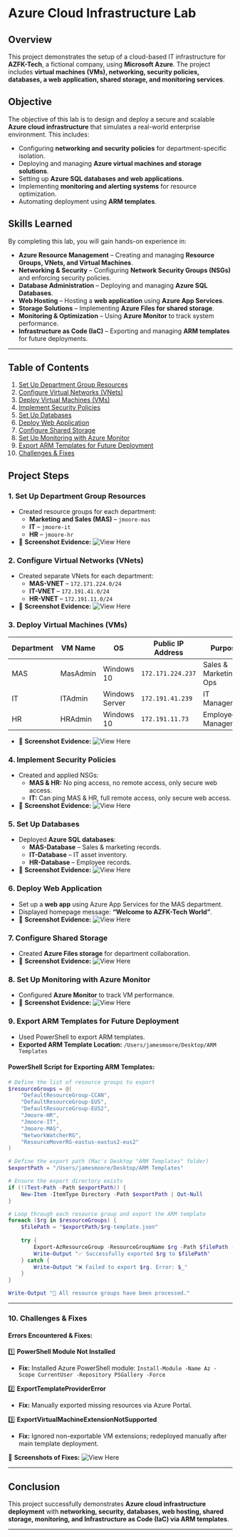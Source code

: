 # Azure Cloud Infrastructure Lab

## Overview
This project demonstrates the setup of a cloud-based IT infrastructure for **AZFK-Tech**, a fictional company, using **Microsoft Azure**. The project includes **virtual machines (VMs), networking, security policies, databases, a web application, shared storage, and monitoring services**.

## **Objective**
The objective of this lab is to design and deploy a secure and scalable **Azure cloud infrastructure** that simulates a real-world enterprise environment. This includes:
- Configuring **networking and security policies** for department-specific isolation.
- Deploying and managing **Azure virtual machines and storage solutions**.
- Setting up **Azure SQL databases and web applications**.
- Implementing **monitoring and alerting systems** for resource optimization.
- Automating deployment using **ARM templates**.

## **Skills Learned**
By completing this lab, you will gain hands-on experience in:
- **Azure Resource Management** – Creating and managing **Resource Groups, VNets, and Virtual Machines**.
- **Networking & Security** – Configuring **Network Security Groups (NSGs)** and enforcing security policies.
- **Database Administration** – Deploying and managing **Azure SQL Databases**.
- **Web Hosting** – Hosting a **web application** using **Azure App Services**.
- **Storage Solutions** – Implementing **Azure Files for shared storage**.
- **Monitoring & Optimization** – Using **Azure Monitor** to track system performance.
- **Infrastructure as Code (IaC)** – Exporting and managing **ARM templates** for future deployments.

---

## Table of Contents

1. [Set Up Department Group Resources](#1-set-up-department-group-resources)
2. [Configure Virtual Networks (VNets)](#2-configure-virtual-networks-vnets)
3. [Deploy Virtual Machines (VMs)](#3-deploy-virtual-machines-vms)
4. [Implement Security Policies](#4-implement-security-policies)
5. [Set Up Databases](#5-set-up-databases)
6. [Deploy Web Application](#6-deploy-web-application)
7. [Configure Shared Storage](#7-configure-shared-storage)
8. [Set Up Monitoring with Azure Monitor](#8-set-up-monitoring-with-azure-monitor)
9. [Export ARM Templates for Future Deployment](https://github.com/techgneek/Azure-Cloud-Infrastructure-Lab/edit/main/README.md#9-export-arm-templates-for-future-deployment)
10. [Challenges & Fixes](#challenges--fixes)

## **Project Steps**
### **1. Set Up Department Group Resources**
- Created resource groups for each department:
  - **Marketing and Sales (MAS)** – `jmoore-mas`
  - **IT** – `jmoore-it`
  - **HR** – `jmoore-hr`
- 📸 **Screenshot Evidence:** ![View Here](#)

### **2. Configure Virtual Networks (VNets)**
- Created separate VNets for each department:
  - **MAS-VNET** – `172.171.224.0/24`
  - **IT-VNET** – `172.191.41.0/24`
  - **HR-VNET** – `172.191.11.0/24`
- 📸 **Screenshot Evidence:** ![View Here](#)

### **3. Deploy Virtual Machines (VMs)**

| Department  | VM Name   | OS             | Public IP Address     | Purpose                 |
|------------|----------|---------------|----------------------|-------------------------|
| MAS        | MasAdmin | Windows 10    | `172.171.224.237`    | Sales & Marketing Ops   |
| IT         | ITAdmin  | Windows Server | `172.191.41.239`     | IT Management           |
| HR         | HRAdmin  | Windows 10    | `172.191.11.73`      | Employee Management     |

- 📸 **Screenshot Evidence:** ![View Here](#)


### **4. Implement Security Policies**
- Created and applied NSGs:
  - **MAS & HR:** No ping access, no remote access, only secure web access.
  - **IT:** Can ping MAS & HR, full remote access, only secure web access.
- 📸 **Screenshot Evidence:** ![View Here](#)

### **5. Set Up Databases**
- Deployed **Azure SQL databases**:
  - **MAS-Database** – Sales & marketing records.
  - **IT-Database** – IT asset inventory.
  - **HR-Database** – Employee records.
- 📸 **Screenshot Evidence:** ![View Here](#)

### **6. Deploy Web Application**
- Set up a **web app** using Azure App Services for the MAS department.
- Displayed homepage message: **“Welcome to AZFK-Tech World”**.
- 📸 **Screenshot Evidence:** ![View Here](#)

### **7. Configure Shared Storage**
- Created **Azure Files storage** for department collaboration.
- 📸 **Screenshot Evidence:** ![View Here](#)

### **8. Set Up Monitoring with Azure Monitor**
- Configured **Azure Monitor** to track VM performance.
- 📸 **Screenshot Evidence:** ![View Here](#)

### **9. Export ARM Templates for Future Deployment**
- Used PowerShell to export ARM templates.
- **Exported ARM Template Location:** `/Users/jamesmoore/Desktop/ARM Templates`

#### **PowerShell Script for Exporting ARM Templates:**
```powershell
# Define the list of resource groups to export
$resourceGroups = @(
    "DefaultResourceGroup-CCAN",
    "DefaultResourceGroup-EUS",
    "DefaultResourceGroup-EUS2",
    "Jmoore-HR",
    "Jmoore-IT",
    "Jmoore-MAS",
    "NetworkWatcherRG",
    "ResourceMoverRG-eastus-eastus2-eus2"
)

# Define the export path (Mac's Desktop "ARM Templates" folder)
$exportPath = "/Users/jamesmoore/Desktop/ARM Templates"

# Ensure the export directory exists
if (!(Test-Path -Path $exportPath)) {
    New-Item -ItemType Directory -Path $exportPath | Out-Null
}

# Loop through each resource group and export the ARM template
foreach ($rg in $resourceGroups) {
    $filePath = "$exportPath/$rg-template.json"
    
    try {
        Export-AzResourceGroup -ResourceGroupName $rg -Path $filePath -Force
        Write-Output "✅ Successfully exported $rg to $filePath"
    } catch {
        Write-Output "❌ Failed to export $rg. Error: $_"
    }
}

Write-Output "🎯 All resource groups have been processed."
```

---

### **10. Challenges & Fixes**
#### **Errors Encountered & Fixes:**
1️⃣ **PowerShell Module Not Installed**
   - **Fix:** Installed Azure PowerShell module: `Install-Module -Name Az -Scope CurrentUser -Repository PSGallery -Force`

2️⃣ **ExportTemplateProviderError**
   - **Fix:** Manually exported missing resources via Azure Portal.

3️⃣ **ExportVirtualMachineExtensionNotSupported**
   - **Fix:** Ignored non-exportable VM extensions; redeployed manually after main template deployment.

📸 **Screenshots of Fixes:** ![View Here](#)

---

## **Conclusion**
This project successfully demonstrates **Azure cloud infrastructure deployment** with **networking, security, databases, web hosting, shared storage, monitoring, and Infrastructure as Code (IaC) via ARM templates**.

---



